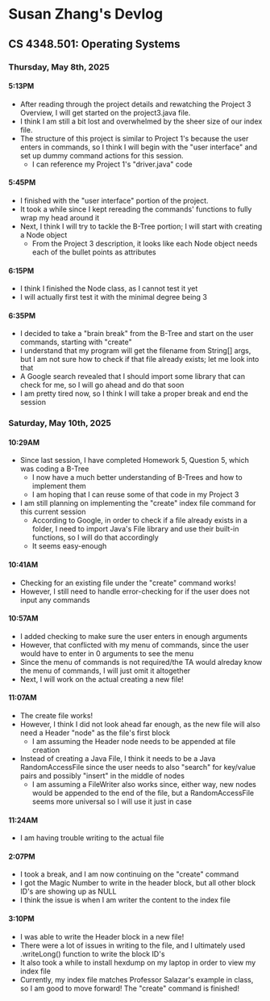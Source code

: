 # Susan Zhang's Devlog
## CS 4348.501: Operating Systems


### Thursday, May 8th, 2025
#### 5:13PM
- After reading through the project details and rewatching the Project 3 Overview, I will get started on the project3.java file.
- I think I am still a bit lost and overwhelmed by the sheer size of our index file.
- The structure of this project is similar to Project 1's because the user enters in commands, so I think I will begin with the "user interface" and set up dummy command actions for this session.
    - I can reference my Project 1's "driver.java" code

#### 5:45PM
- I finished with the "user interface" portion of the project.
- It took a while since I kept rereading the commands' functions to fully wrap my head around it
- Next, I think I will try to tackle the B-Tree portion; I will start with creating a Node object
    - From the Project 3 description, it looks like each Node object needs each of the bullet points as attributes

#### 6:15PM
- I think I finished the Node class, as I cannot test it yet
- I will actually first test it with the minimal degree being 3

#### 6:35PM
- I decided to take a "brain break" from the B-Tree and start on the user commands, starting with "create"
- I understand that my program will get the filename from String[] args, but I am not sure how to check if that file already exists; let me look into that
- A Google search revealed that I should import some library that can check for me, so I will go ahead and do that soon
- I am pretty tired now, so I think I will take a proper break and end the session

### Saturday, May 10th, 2025
#### 10:29AM
- Since last session, I have completed Homework 5, Question 5, which was coding a B-Tree 
    - I now have a much better understanding of B-Trees and how to implement them
    - I am hoping that I can reuse some of that code in my Project 3
- I am still planning on implementing the "create" index file command for this current session
    - According to Google, in order to check if a file already exists in a folder, I need to import Java's File library and use their built-in functions, so I will do that accordingly
    - It seems easy-enough

#### 10:41AM
- Checking for an existing file under the "create" command works!
- However, I still need to handle error-checking for if the user does not input any commands

#### 10:57AM
- I added checking to make sure the user enters in enough arguments
- However, that conflicted with my menu of commands, since the user would have to enter in 0 arguments to see the menu
- Since the menu of commands is not required/the TA would alreday know the menu of commands, I will just omit it altogether
- Next, I will work on the actual creating a new file!

#### 11:07AM
- The create file works!
- However, I think I did not look ahead far enough, as the new file will also need a Header "node" as the file's first block
    - I am assuming the Header node needs to be appended at file creation
- Instead of creating a Java File, I think it needs to be a Java RandomAccessFile since the user needs to also "search" for key/value pairs and possibly "insert" in the middle of nodes
    - I am assuming a FileWriter also works since, either way, new nodes would be appended to the end of the file, but a RandomAccessFile seems more universal so I will use it just in case

#### 11:24AM
- I am having trouble writing to the actual file

#### 2:07PM
- I took a break, and I am now continuing on the "create" command
- I got the Magic Number to write in the header block, but all other block ID's are showing up as NULL
- I think the issue is when I am writer the content to the index file

#### 3:10PM
- I was able to write the Header block in a new file!
- There were a lot of issues in writing to the file, and I ultimately used .writeLong() function to write the block ID's
- It also took a while to install hexdump on my laptop in order to view my index file
- Currently, my index file matches Professor Salazar's example in class, so I am good to move forward! The "create" command is finished!